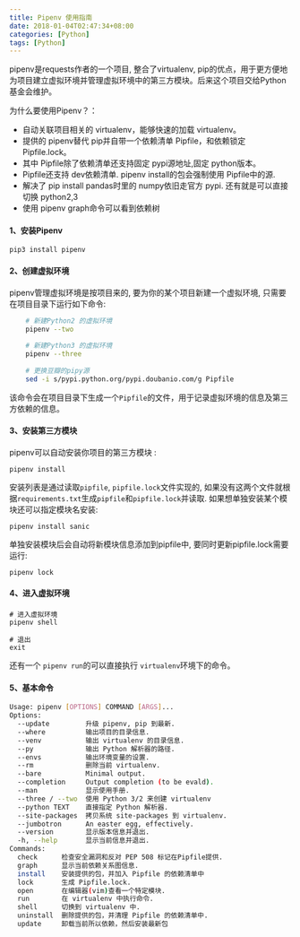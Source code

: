 ```yaml
---
title: Pipenv 使用指南
date: 2018-01-04T02:47:34+08:00
categories: [Python]
tags: [Python]
---
```

pipenv是requests作者的一个项目, 整合了virtualenv, pip的优点，用于更方便地为项目建立虚拟环境并管理虚拟环境中的第三方模块。后来这个项目交给Python基金会维护。
<!--more-->
为什么要使用Pipenv？：
* 自动关联项目相关的 virtualenv，能够快速的加载 virtualenv。
* 提供的 pipenv替代 pip并自带一个依赖清单 Pipfile，和依赖锁定 Pipfile.lock。
* 其中 Pipfile除了依赖清单还支持固定 pypi源地址,固定 python版本。
* Pipfile还支持 dev依赖清单. pipenv install的包会强制使用 Pipfile中的源.
* 解决了 pip install pandas时里的 numpy依旧走官方 pypi.
还有就是可以直接切换 python2,3
* 使用 pipenv graph命令可以看到依赖树

#### 1、安装Pipenv
    pip3 install pipenv

#### 2、创建虚拟环境
pipenv管理虚拟环境是按项目来的, 要为你的某个项目新建一个虚拟环境, 只需要在项目目录下运行如下命令:
```sh
    # 新建Python2 的虚拟环境
    pipenv --two
    
    # 新建Python3 的虚拟环境
    pipenv --three
    
    # 更换豆瓣的pipy源
    sed -i s/pypi.python.org/pypi.doubanio.com/g Pipfile
```

该命令会在项目目录下生成一个`Pipfile`的文件，用于记录虚拟环境的信息及第三方依赖的信息。

#### 3、安装第三方模块
pipenv可以自动安装你项目的第三方模块 :
    
    pipenv install

安装列表是通过读取`pipfile`, `pipfile.lock`文件实现的, 如果没有这两个文件就根据`requirements.txt`生成`pipfile`和`pipfile.lock`并读取.
如果想单独安装某个模块还可以指定模块名安装:
    
    pipenv install sanic

单独安装模块后会自动将新模块信息添加到pipfile中, 要同时更新pipfile.lock需要运行:

    pipenv lock

#### 4、进入虚拟环境

    # 进入虚拟环境
    pipenv shell
    
    # 退出
    exit

还有一个 `pipenv run`的可以直接执行 `virtualenv`环境下的命令。

#### 5、基本命令
```sh
Usage: pipenv [OPTIONS] COMMAND [ARGS]...
Options:
  --update         升级 pipenv, pip 到最新.
  --where          输出项目的目录信息.
  --venv           输出 virtualenv 的目录信息.
  --py             输出 Python 解析器的路径.
  --envs           输出环境变量的设置.
  --rm             删除当前 virtualenv.
  --bare           Minimal output.
  --completion     Output completion (to be evald).
  --man            显示使用手册.
  --three / --two  使用 Python 3/2 来创建 virtualenv
  --python TEXT    直接指定 Python 解析器.
  --site-packages  拷贝系统 site-packages 到 virtualenv.
  --jumbotron      An easter egg, effectively.
  --version        显示版本信息并退出.
  -h, --help       显示当前信息并退出.
Commands:
  check      检查安全漏洞和反对 PEP 508 标记在Pipfile提供.
  graph      显示当前依赖关系图信息.
  install    安装提供的包，并加入 Pipfile 的依赖清单中
  lock       生成 Pipfile.lock.
  open       在编辑器(vim)查看一个特定模块.
  run        在 virtualenv 中执行命令.
  shell      切换到 virtualenv 中.
  uninstall  删除提供的包，并清理 Pipfile 的依赖清单中.
  update     卸载当前所以依赖，然后安装最新包
```

